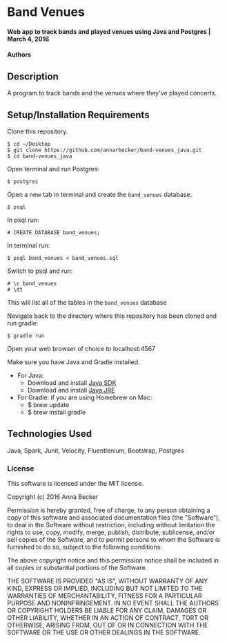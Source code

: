 # Band Venues

#### Web app to track bands and played venues using Java and Postgres | March 4, 2016

#### Authors

## Description
A program to track bands and the venues where they've played concerts.

## Setup/Installation Requirements

Clone this repository.
```
$ cd ~/Desktop
$ git clone https://github.com/annarbecker/band-venues_java.git
$ cd band-venues_java
```

Open terminal and run Postgres:
```
$ postgres
```

Open a new tab in terminal and create the `band_venues` database:
```
$ psql
```

In psql run:
```
# CREATE DATABASE band_venues;
```

In terminal run:
```
$ psql band_venues < band_venues.sql
```

Switch to psql and run:
```
# \c band_venues
# \dt
```
This will list all of the tables in the `band_venues` database

Navigate back to the directory where this repository has been cloned and run gradle:
```
$ gradle run
```

Open your web browser of choice to localhost:4567

Make sure you have Java and Gradle installed.
  * For Java:
      * Download and install [Java SDK](http://www.oracle.com/technetwork/java/javase/downloads/jdk8-downloads-2133151.html)
      * Download and install [Java JRE](http://www.java.com/en/)
  * For Gradle: if you are using Homebrew on Mac:
      * $ brew update
      * $ brew install gradle




## Technologies Used

Java, Spark, Junit, Velocity, Fluentlenium, Bootstrap, Postgres

### License

This software is licensed under the MIT license.

Copyright (c) 2016 Anna Becker

Permission is hereby granted, free of charge, to any person obtaining a copy of this software and associated documentation files (the "Software"), to deal in the Software without restriction, including without limitation the rights to use, copy, modify, merge, publish, distribute, sublicense, and/or sell copies of the Software, and to permit persons to whom the Software is furnished to do so, subject to the following conditions:

The above copyright notice and this permission notice shall be included in all copies or substantial portions of the Software.

THE SOFTWARE IS PROVIDED "AS IS", WITHOUT WARRANTY OF ANY KIND, EXPRESS OR IMPLIED, INCLUDING BUT NOT LIMITED TO THE WARRANTIES OF MERCHANTABILITY, FITNESS FOR A PARTICULAR PURPOSE AND NONINFRINGEMENT. IN NO EVENT SHALL THE AUTHORS OR COPYRIGHT HOLDERS BE LIABLE FOR ANY CLAIM, DAMAGES OR OTHER LIABILITY, WHETHER IN AN ACTION OF CONTRACT, TORT OR OTHERWISE, ARISING FROM, OUT OF OR IN CONNECTION WITH THE SOFTWARE OR THE USE OR OTHER DEALINGS IN THE SOFTWARE.
